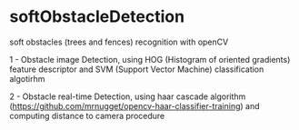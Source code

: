 # softObstacleDetection
soft obstacles (trees and fences) recognition with openCV

1 - Obstacle image Detection, using HOG (Histogram of oriented gradients) feature descriptor and SVM (Support Vector Machine) classification algotirhm

2 - Obstacle real-time Detection, using haar cascade algorithm (https://github.com/mrnugget/opencv-haar-classifier-training) and computing distance to camera procedure 
